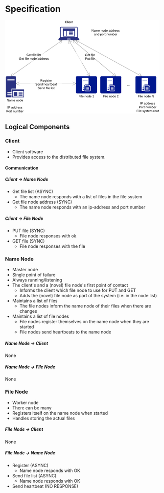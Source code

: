 # Specification

![System overview](./diagram1.png)
<!--https://www.lucidchart.com/documents/edit/c57d43b0-ede6-4ecb-a284-c0ca66047a74-->

## Logical Components

### Client

* Client software
* Provides access to the distributed file system. 

#### Communication

##### Client -> Name Node

* Get file list (ASYNC)
    * The name node responds with a list of files in the file system
* Get file node address (SYNC)
    * The name node responds with an ip-address and port number

##### Client -> File Node

* PUT file (SYNC)
    * File node responses with ok
* GET file (SYNC)
    * File node responses with the file

### Name Node

* Master node
* Single point of failure
* Always running/listening
* The client's and a (novel) file node's first point of contact
    * Informs the client which file node to use for PUT and GET
    * Adds the (novel) file node as part of the system (i.e. in the node list)
* Maintains a list of files
    * The file nodes inform the name node of their files when there are changes
* Maintains a list of file nodes
    * File nodes register themselves on the name node when they are started
    * File nodes send heartbeats to the name node

##### Name Node -> Client

None

##### Name Node -> File Node

None

### File Node

* Worker node
* There can be many
* Registers itself on the name node when started
* Handles storing the actual files

##### File Node -> Client

None

##### File Node -> Name Node

* Register (ASYNC)
    * Name node responds with OK
* Send file list (ASYNC)
    * Name node responds with OK
* Send heartbeat (NO RESPONSE)


